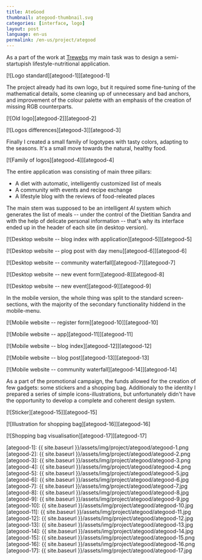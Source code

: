 ```yaml
---
title: AteGood
thumbnail: ategood-thumbnail.svg
categories: [interface, logo]
layout: post
language: en-us
permalink: /en-us/project/ategood
---
```


As a part of the work at [Trewebs](http://trewebs.com) my main task was to design a semi-startupish lifestyle-nutritional application.

[![Logo standard][ategood-1]][ategood-1]

The project already had its own logo, but it required some fine-tuning of the mathematical details, some cleaning up of unnecessary and bad anchors, and improvement of the colour palette with an emphasis of the creation of missing RGB counterparts.

[![Old logo][ategood-2]][ategood-2]

[![Logos differences][ategood-3]][ategood-3]

Finally I created a small family of logotypes with tasty colors, adapting to the seasons. It's a small move towards the natural, healthy food.

[![Family of logos][ategood-4]][ategood-4]

The entire application was consisting of main three pillars:

- A diet with automatic, intelligently customized list of meals
- A community with events and recipe exchange
- A lifestyle blog with the reviews of food-releated places

The main stem was supposed to be an intelligent _AI_ system which generates the list of meals -- under the control of the Dietitian Sandra and with the help of delicate personal information -- that's why its interface ended up in the header of each site (in desktop version).

[![Desktop website -- blog index with application][ategood-5]][ategood-5]

[![Desktop website -- plog post with day menu][ategood-6]][ategood-6]

[![Desktop website -- community waterfall][ategood-7]][ategood-7]

[![Desktop website -- new event form][ategood-8]][ategood-8]

[![Desktop website -- new event][ategood-9]][ategood-9]

In the mobile version, the whole thing was split to the standard screen-sections, with the majority of the secondary functionality hiddend in the mobile-menu.

[![Mobile website -- register form][ategood-10]][ategood-10]

[![Mobile website -- app][ategood-11]][ategood-11]

[![Mobile website -- blog index][ategood-12]][ategood-12]

[![Mobile website -- blog post][ategood-13]][ategood-13]

[![Mobile website -- community waterfall][ategood-14]][ategood-14]

As a part of the promotional campaign, the funds allowed for the creation of few gadgets: some stickers and a shopping bag. Additionaly to the identity I prepared a series of simple icons-illustrations, but unfortunately didn't have the opportunity to develop a complete and coherent design system.

[![Sticker][ategood-15]][ategood-15]

[![Illustration for shopping bag][ategood-16]][ategood-16]

[![Shopping bag visualisation][ategood-17]][ategood-17]

[ategood-1]: {{ site.baseurl }}/assets/img/project/ategood/ategood-1.png
[ategood-2]: {{ site.baseurl }}/assets/img/project/ategood/ategood-2.png
[ategood-3]: {{ site.baseurl }}/assets/img/project/ategood/ategood-3.png
[ategood-4]: {{ site.baseurl }}/assets/img/project/ategood/ategood-4.png
[ategood-5]: {{ site.baseurl }}/assets/img/project/ategood/ategood-5.jpg
[ategood-6]: {{ site.baseurl }}/assets/img/project/ategood/ategood-6.jpg
[ategood-7]: {{ site.baseurl }}/assets/img/project/ategood/ategood-7.jpg
[ategood-8]: {{ site.baseurl }}/assets/img/project/ategood/ategood-8.jpg
[ategood-9]: {{ site.baseurl }}/assets/img/project/ategood/ategood-9.jpg
[ategood-10]: {{ site.baseurl }}/assets/img/project/ategood/ategood-10.jpg
[ategood-11]: {{ site.baseurl }}/assets/img/project/ategood/ategood-11.jpg
[ategood-12]: {{ site.baseurl }}/assets/img/project/ategood/ategood-12.jpg
[ategood-13]: {{ site.baseurl }}/assets/img/project/ategood/ategood-13.jpg
[ategood-14]: {{ site.baseurl }}/assets/img/project/ategood/ategood-14.jpg
[ategood-15]: {{ site.baseurl }}/assets/img/project/ategood/ategood-15.png
[ategood-16]: {{ site.baseurl }}/assets/img/project/ategood/ategood-16.png
[ategood-17]: {{ site.baseurl }}/assets/img/project/ategood/ategood-17.jpg
